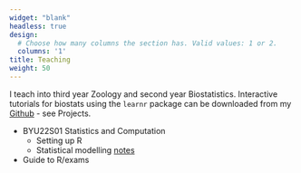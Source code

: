 ```yaml
---
widget: "blank"
headless: true
design:
  # Choose how many columns the section has. Valid values: 1 or 2.
  columns: '1'
title: Teaching
weight: 50
---
```

  
I teach into third year Zoology and second year Biostatistics. Interactive tutorials for biostats using the `learnr` package can be downloaded from my [Github]( https://github.com/jacintak/biostats/tree/master/biostats.tutorials) - see Projects.

* BYU22S01 Statistics and Computation
    * Setting up R
    * Statistical modelling [notes]()
* Guide to R/exams